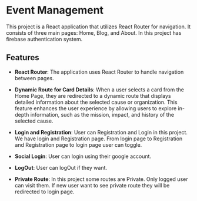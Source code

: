 # Event Management

This project is a React application that utilizes React Router for navigation. It consists of three main pages: Home, Blog, and About. In this project has firebase authentication system.

## Features

- **React Router**: The application uses React Router to handle navigation between pages.

- **Dynamic Route for Card Details**: When a user selects a card from the Home Page, they are redirected to a dynamic route that displays detailed information about the selected cause or organization. This feature enhances the user experience by allowing users to explore in-depth information, such as the mission, impact, and history of the selected cause.

- **Login and Registration**: User can Registration and Login in this project. We have login and Registration page. From login page to Registration and Registration page to login page user can toggle.

- **Social Login**: User can login using their google account.

- **LogOut**: User can logOut if they want.

- **Private Route**: In this project some routes are Private. Only logged user can visit them. If new user want to see private route they will be redirected to login page.
